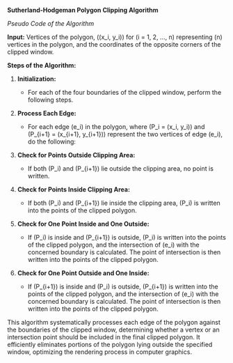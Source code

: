 **Sutherland-Hodgeman Polygon Clipping Algorithm**

*Pseudo Code of the Algorithm*

**Input:** Vertices of the polygon, \((x_i, y_i)\) for \(i = 1, 2, ..., n\) representing \(n\) vertices in the polygon, and the coordinates of the opposite corners of the clipped window.

**Steps of the Algorithm:**

1. **Initialization:**
   - For each of the four boundaries of the clipped window, perform the following steps.

2. **Process Each Edge:**
   - For each edge \(e_i\) in the polygon, where \(P_i = (x_i, y_i)\) and \(P_{i+1} = (x_{i+1}, y_{i+1})\) represent the two vertices of edge \(e_i\), do the following:

3. **Check for Points Outside Clipping Area:**
   - If both \(P_i\) and \(P_{i+1}\) lie outside the clipping area, no point is written.

4. **Check for Points Inside Clipping Area:**
   - If both \(P_i\) and \(P_{i+1}\) lie inside the clipping area, \(P_i\) is written into the points of the clipped polygon.

5. **Check for One Point Inside and One Outside:**
   - If \(P_i\) is inside and \(P_{i+1}\) is outside, \(P_i\) is written into the points of the clipped polygon, and the intersection of \(e_i\) with the concerned boundary is calculated. The point of intersection is then written into the points of the clipped polygon.

6. **Check for One Point Outside and One Inside:**
   - If \(P_{i+1}\) is inside and \(P_i\) is outside, \(P_{i+1}\) is written into the points of the clipped polygon, and the intersection of \(e_i\) with the concerned boundary is calculated. The point of intersection is then written into the points of the clipped polygon.

This algorithm systematically processes each edge of the polygon against the boundaries of the clipped window, determining whether a vertex or an intersection point should be included in the final clipped polygon. It efficiently eliminates portions of the polygon lying outside the specified window, optimizing the rendering process in computer graphics.


